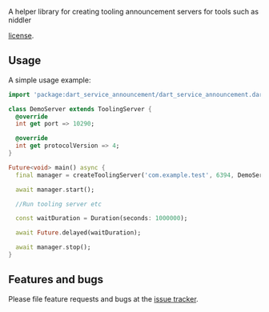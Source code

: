 A helper library for creating tooling announcement servers for tools such as niddler

[license](https://raw.githubusercontent.com/Chimerapps/dart_tooling_announcement/master/LICENSE).

## Usage

A simple usage example:

```dart
import 'package:dart_service_announcement/dart_service_announcement.dart';

class DemoServer extends ToolingServer {
  @override
  int get port => 10290;

  @override
  int get protocolVersion => 4;
}

Future<void> main() async {
  final manager = createToolingServer('com.example.test', 6394, DemoServer());

  await manager.start();

  //Run tooling server etc

  const waitDuration = Duration(seconds: 1000000);

  await Future.delayed(waitDuration);

  await manager.stop();
}
```

## Features and bugs

Please file feature requests and bugs at the [issue tracker][tracker].

[tracker]: https://github.com/Chimerapps/dart_tooling_announcement/issues
